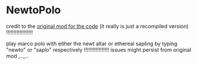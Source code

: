 # NewtoPolo

credit to the [original mod for the code](https://thunderstore.io/package/Cuppa/NewtoPolo/) (it really is just a recompiled version) !!!!!!!!!!!!!!!!!!

play marco polo with either the newt altar or ethereal sapling by typing "newto" or "saplo" respectively !!!!!!!!!!!!!!!!!
issues might persist from original mod ,..,,..
